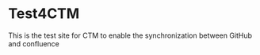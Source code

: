 # Test4CTM
This is the test site for CTM to enable the synchronization between GitHub and confluence 
